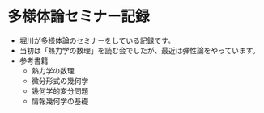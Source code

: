 # 多様体論セミナー記録

* [堀川](https://hyrodium.github.io/)が多様体論のセミナーをしている記録です。
* 当初は「熱力学の数理」を読む会でしたが、最近は弾性論をやっています。
* 参考書籍
    * 熱力学の数理
    * 微分形式の幾何学
    * 幾何学的変分問題
    * 情報幾何学の基礎

